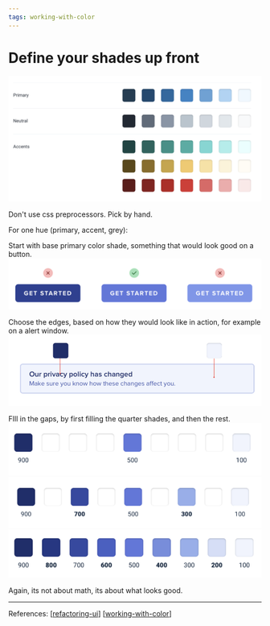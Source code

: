 ```yaml
--- 
tags: working-with-color
---
```


# Define your shades up front

![](../../attachments/2021-02-20-11-56-24.png)

Don't use css preprocessors.
Pick by hand.

For one hue (primary, accent, grey):

Start with base primary color shade, something that would look good on a button. 
![](../../attachments/2021-02-20-11-55-40.png)

Choose the edges, based on how they would look like in action, for example on a alert window.
![](../../attachments/2021-02-20-11-57-14.png)

FIll in the gaps, by first filling the quarter shades, and then the rest.
![](../../attachments/2021-02-20-11-58-55.png)
![](../../attachments/2021-02-20-11-59-03.png)
![](../../attachments/2021-02-20-11-59-12.png)

Again, its not about math, its about what looks good.


---
References:
[[refactoring-ui]]
[[working-with-color]]

[//begin]: # "Autogenerated link references for markdown compatibility"
[refactoring-ui]: refactoring-ui.md "Refactoring UI"
[working-with-color]: structure/working-with-color.md "Working with color"
[//end]: # "Autogenerated link references"
